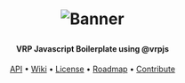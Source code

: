 <h1 align="center">

![Banner](https://raw.githubusercontent.com/Santagain/fivem_redis/main/banner.png)

</h1>

<h4 align="center">VRP Javascript Boilerplate using @vrpjs</h4>

<p align="center">
  <a href="#API">API</a> •
  <a href="#Wiki">Wiki</a> •
  <a href="#License">License</a> •
  <a href="#Roadmap">Roadmap</a> •
  <a href="#Contribute">Contribute</a>
</p>
